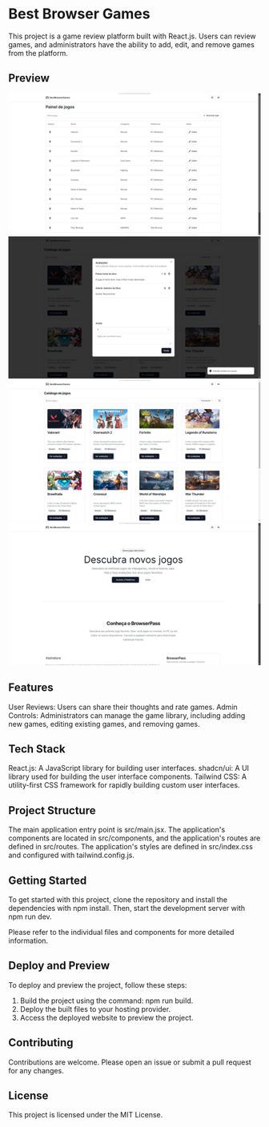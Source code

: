 # Best Browser Games

This project is a game review platform built with React.js. Users can review games, and administrators have the ability to add, edit, and remove games from the platform.

## Preview

![Admin Preview](.github/preview-adm.jpg)
![Community Preview](.github/preview-com.jpg)
![Dashboard Preview](.github/preview-dash.jpg)
![Hero Preview](.github/preview-hero.jpg)

## Features

User Reviews: Users can share their thoughts and rate games.
Admin Controls: Administrators can manage the game library, including adding new games, editing existing games, and removing games.

## Tech Stack

React.js: A JavaScript library for building user interfaces.
shadcn/ui: A UI library used for building the user interface components.
Tailwind CSS: A utility-first CSS framework for rapidly building custom user interfaces.

## Project Structure

The main application entry point is src/main.jsx. The application's components are located in src/components, and the application's routes are defined in src/routes. The application's styles are defined in src/index.css and configured with tailwind.config.js.

## Getting Started

To get started with this project, clone the repository and install the dependencies with npm install. Then, start the development server with npm run dev.

Please refer to the individual files and components for more detailed information.

## Deploy and Preview

To deploy and preview the project, follow these steps:

1. Build the project using the command: npm run build.
2. Deploy the built files to your hosting provider.
3. Access the deployed website to preview the project.

## Contributing

Contributions are welcome. Please open an issue or submit a pull request for any changes.

## License

This project is licensed under the MIT License.
